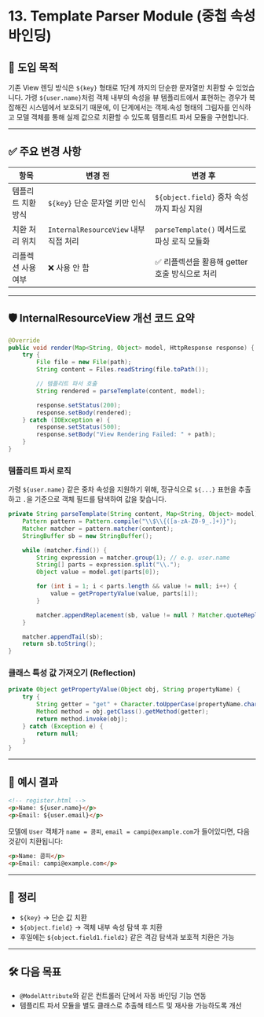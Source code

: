 # 13. Template Parser Module (중첩 속성 바인딩)

## 📌 도입 목적

기존 View 렌딩 방식은 `${key}` 형태로 1단계 까지의 단순한 문자열만 치환할 수 있었습니다. 가령 `${user.name}`처럼 객체 내부의 속성을 뷰 템플리트에서 표현하는 경우가 복잡해진 시스템에서 보호되기 때문에, 이 단계에서는 객체.속성 형태의 그림자를 인식하고 모델 객체를 통해 실제 값으로 치환할 수 있도록 템플리트 파서 모듈을 구현합니다.

---

## ✅ 주요 변경 사항

| 항목         | 변경 전                            | 변경 후                             |
| ---------- | ------------------------------- | -------------------------------- |
| 템플리트 치환 방식 | `${key}` 단순 문자열 키만 인식           | `${object.field}` 중차 속성까지 파싱 지원  |
| 치환 처리 위치   | `InternalResourceView` 내부 직접 처리 | `parseTemplate()` 메서드로 파싱 로직 모듈화 |
| 리플렉션 사용 여부 | ❌ 사용 안 함                        | ✅ 리플렉션을 활용해 getter 호출 방식으로 처리    |

---

## 🛡️ InternalResourceView 개선 코드 요약

```java
@Override
public void render(Map<String, Object> model, HttpResponse response) {
    try {
        File file = new File(path);
        String content = Files.readString(file.toPath());

        // 템플리트 파서 호출
        String rendered = parseTemplate(content, model);

        response.setStatus(200);
        response.setBody(rendered);
    } catch (IOException e) {
        response.setStatus(500);
        response.setBody("View Rendering Failed: " + path);
    }
}
```

### 템플리트 파서 로직

가령 `${user.name}` 같은 중차 속성을 지원하기 위해, 정규식으로 `${...}` 표현을 추출하고 `.`을 기준으로 객체 필드를 탐색하여 값을 찾습니다.

```java
private String parseTemplate(String content, Map<String, Object> model) {
    Pattern pattern = Pattern.compile("\\$\\{([a-zA-Z0-9_.]+)}");
    Matcher matcher = pattern.matcher(content);
    StringBuffer sb = new StringBuffer();

    while (matcher.find()) {
        String expression = matcher.group(1); // e.g. user.name
        String[] parts = expression.split("\\.");
        Object value = model.get(parts[0]);

        for (int i = 1; i < parts.length && value != null; i++) {
            value = getPropertyValue(value, parts[i]);
        }

        matcher.appendReplacement(sb, value != null ? Matcher.quoteReplacement(value.toString()) : "");
    }

    matcher.appendTail(sb);
    return sb.toString();
}
```

### 클래스 특성 값 가져오기 (Reflection)

```java
private Object getPropertyValue(Object obj, String propertyName) {
    try {
        String getter = "get" + Character.toUpperCase(propertyName.charAt(0)) + propertyName.substring(1);
        Method method = obj.getClass().getMethod(getter);
        return method.invoke(obj);
    } catch (Exception e) {
        return null;
    }
}
```

---

## 📃 예시 결과

```html
<!-- register.html -->
<p>Name: ${user.name}</p>
<p>Email: ${user.email}</p>
```

모델에 `User` 객체가 `name = 콤피`, `email = campi@example.com`가 들어있다면, 다음것같이 치환됩니다:

```html
<p>Name: 콤피</p>
<p>Email: campi@example.com</p>
```

---

## 📜 정리

* `${key}` → 단순 값 치환
* `${object.field}` → 객체 내부 속성 탐색 후 치환
* 후일에는 `${object.field1.field2}` 같은 격감 탐색과 보호적 치환은 가능

---

## 🛠️ 다음 목표

* `@ModelAttribute`와 같은 컨트롤러 단에서 자동 바인딩 기능 연동
* 템플리트 파서 모듈을 별도 클래스로 추출해 테스트 및 재사용 가능하도록 개선
